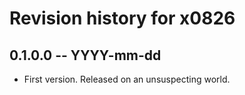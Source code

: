# Revision history for x0826

## 0.1.0.0 -- YYYY-mm-dd

* First version. Released on an unsuspecting world.
